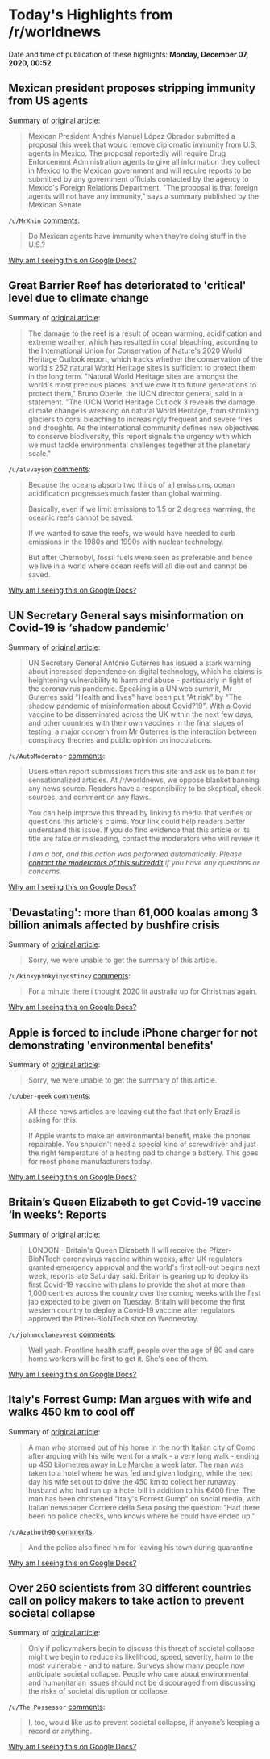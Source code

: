 # Today's Highlights from /r/worldnews

Date and time of publication of these highlights: **Monday, December 07, 2020, 00:52**.

## Mexican president proposes stripping immunity from US agents

Summary of [original article](https://thehill.com/policy/international/drugs/528983-mexican-president-proposes-stripping-immunity-from-us-agents):

> Mexican President Andrés Manuel López Obrador submitted a proposal this week that would remove diplomatic immunity from U.S. agents in Mexico. The proposal reportedly will require Drug Enforcement Administration agents to give all information they collect in Mexico to the Mexican government and will require reports to be submitted by any government officials contacted by the agency to Mexico's Foreign Relations Department. "The proposal is that foreign agents will not have any immunity," says a summary published by the Mexican Senate.

`/u/MrXhin` [comments](https://www.reddit.com/r/worldnews/comments/k85saf/mexican_president_proposes_stripping_immunity/):

> Do Mexican agents have immunity when they’re doing stuff in the U.S.?

[Why am I seeing this on Google Docs?](https://docs.google.com/document/d/1Dc6We63vOXIZsc0op-Bt4abqkYjXzOigalQqFxmvvbM/edit?usp=sharing)

## Great Barrier Reef has deteriorated to 'critical' level due to climate change

Summary of [original article](https://abcnews.go.com/International/great-barrier-reef-deteriorated-critical-level-due-climate/story?id=74569794):

> The damage to the reef is a result of ocean warming, acidification and extreme weather, which has resulted in coral bleaching, according to the International Union for Conservation of Nature's 2020 World Heritage Outlook report, which tracks whether the conservation of the world's 252 natural World Heritage sites is sufficient to protect them in the long term. "Natural World Heritage sites are amongst the world's most precious places, and we owe it to future generations to protect them," Bruno Oberle, the IUCN director general, said in a statement. "The IUCN World Heritage Outlook 3 reveals the damage climate change is wreaking on natural World Heritage, from shrinking glaciers to coral bleaching to increasingly frequent and severe fires and droughts. As the international community defines new objectives to conserve biodiversity, this report signals the urgency with which we must tackle environmental challenges together at the planetary scale."

`/u/alvvayson` [comments](https://www.reddit.com/r/worldnews/comments/k819ai/great_barrier_reef_has_deteriorated_to_critical/):

> Because the oceans absorb two thirds of all emissions, ocean acidification progresses much faster than global warming.
> 
> Basically, even if we limit emissions to 1.5 or 2 degrees warming, the oceanic reefs cannot be saved. 
> 
> If we wanted to save the reefs, we would have needed to curb emissions in the 1980s and 1990s with nuclear technology.
> 
> But after Chernobyl, fossil fuels were seen as preferable and hence we live in a world where ocean reefs will all die out and cannot be saved.

[Why am I seeing this on Google Docs?](https://docs.google.com/document/d/1Dc6We63vOXIZsc0op-Bt4abqkYjXzOigalQqFxmvvbM/edit?usp=sharing)

## UN Secretary General says misinformation on Covid-19 is ‘shadow pandemic’

Summary of [original article](https://www.independent.co.uk/news/world/coronavirus-conspiracy-united-nations-un-covid-pandemic-b1767067.html):

> UN Secretary General António Guterres has issued a stark warning about increased dependence on digital technology, which he claims is heightening vulnerability to harm and abuse - particularly in light of the coronavirus pandemic. Speaking in a UN web summit, Mr Guterres said "Health and lives" have been put "At risk" by "The shadow pandemic of misinformation about Covid?19". With a Covid vaccine to be disseminated across the UK within the next few days, and other countries with their own vaccines in the final stages of testing, a major concern from Mr Guterres is the interaction between conspiracy theories and public opinion on inoculations.

`/u/AutoModerator` [comments](https://www.reddit.com/r/worldnews/comments/k7zbsi/un_secretary_general_says_misinformation_on/):

> Users often report submissions from this site and ask us to ban it for sensationalized articles. At /r/worldnews, we oppose blanket banning any news source. Readers have a responsibility to be skeptical, check sources, and comment on any flaws.
> 
> You can help improve this thread by linking to media that verifies or questions this article's claims. Your link could help readers better understand this issue. If you do find evidence that this article or its title are false or misleading, contact the moderators who will review it
> 
> *I am a bot, and this action was performed automatically. Please [contact the moderators of this subreddit](/message/compose/?to=/r/worldnews) if you have any questions or concerns.*

[Why am I seeing this on Google Docs?](https://docs.google.com/document/d/1Dc6We63vOXIZsc0op-Bt4abqkYjXzOigalQqFxmvvbM/edit?usp=sharing)

## 'Devastating': more than 61,000 koalas among 3 billion animals affected by bushfire crisis

Summary of [original article](https://www.theguardian.com/australia-news/2020/dec/07/devastating-more-than-61000-koalas-among-3-billion-animals-affected-by-bushfire-crisis):

> Sorry, we were unable to get the summary of this article.

`/u/kinkypinkyinyostinky` [comments](https://www.reddit.com/r/worldnews/comments/k7ys7r/devastating_more_than_61000_koalas_among_3/):

> For a minute there i thought 2020 lit australia up for Christmas again.

[Why am I seeing this on Google Docs?](https://docs.google.com/document/d/1Dc6We63vOXIZsc0op-Bt4abqkYjXzOigalQqFxmvvbM/edit?usp=sharing)

## Apple is forced to include iPhone charger for not demonstrating 'environmental benefits'

Summary of [original article](https://www.entrepreneur.com/article/361042):

> Sorry, we were unable to get the summary of this article.

`/u/uber-geek` [comments](https://www.reddit.com/r/worldnews/comments/k81lpy/apple_is_forced_to_include_iphone_charger_for_not/):

> All these news articles are leaving out the fact that only Brazil is asking for this.
> 
> If Apple wants to make an environmental benefit, make the phones repairable. You shouldn't need a special kind of screwdriver and just the right temperature of a heating pad to change a battery. This goes for most phone manufacturers today.

[Why am I seeing this on Google Docs?](https://docs.google.com/document/d/1Dc6We63vOXIZsc0op-Bt4abqkYjXzOigalQqFxmvvbM/edit?usp=sharing)

## Britain’s Queen Elizabeth to get Covid-19 vaccine ‘in weeks’: Reports

Summary of [original article](https://www.straitstimes.com/world/europe/britain-prepares-for-national-deployment-of-covid-19-vaccine):

> LONDON - Britain's Queen Elizabeth II will receive the Pfizer-BioNTech coronavirus vaccine within weeks, after UK regulators granted emergency approval and the world's first roll-out begins next week, reports late Saturday said. Britain is gearing up to deploy its first Covid-19 vaccine with plans to provide the shot at more than 1,000 centres across the country over the coming weeks with the first jab expected to be given on Tuesday. Britain will become the first western country to deploy a Covid-19 vaccine after regulators approved the Pfizer-BioNTech shot on Wednesday.

`/u/johnmcclanesvest` [comments](https://www.reddit.com/r/worldnews/comments/k7w69l/britains_queen_elizabeth_to_get_covid19_vaccine/):

> Well yeah.  Frontline health staff, people over the age of 80 and care home workers will be first to get it.  She's one of them.

[Why am I seeing this on Google Docs?](https://docs.google.com/document/d/1Dc6We63vOXIZsc0op-Bt4abqkYjXzOigalQqFxmvvbM/edit?usp=sharing)

## Italy's Forrest Gump: Man argues with wife and walks 450 km to cool off

Summary of [original article](https://www.wantedinmilan.com/news/italys-forrest-gump-man-argues-with-wife-and-walks-450-km-to-cool-off.html):

> A man who stormed out of his home in the north Italian city of Como after arguing with his wife went for a walk - a very long walk - ending up 450 kilometres away in Le Marche a week later. The man was taken to a hotel where he was fed and given lodging, while the next day his wife set out to drive the 450 km to collect her runaway husband who had run up a hotel bill in addition to his €400 fine. The man has been christened "Italy's Forrest Gump" on social media, with Italian newspaper Corriere della Sera posing the question: "Had there been no police checks, who knows where he could have ended up."

`/u/Azathoth90` [comments](https://www.reddit.com/r/worldnews/comments/k81197/italys_forrest_gump_man_argues_with_wife_and/):

> And the police also fined him for leaving his town during quarantine

[Why am I seeing this on Google Docs?](https://docs.google.com/document/d/1Dc6We63vOXIZsc0op-Bt4abqkYjXzOigalQqFxmvvbM/edit?usp=sharing)

## Over 250 scientists from 30 different countries call on policy makers to take action to prevent societal collapse

Summary of [original article](https://www.theguardian.com/environment/2020/dec/06/a-warning-on-climate-and-the-risk-of-societal-collapse):

> Only if policymakers begin to discuss this threat of societal collapse might we begin to reduce its likelihood, speed, severity, harm to the most vulnerable - and to nature. Surveys show many people now anticipate societal collapse. People who care about environmental and humanitarian issues should not be discouraged from discussing the risks of societal disruption or collapse.

`/u/The_Possessor` [comments](https://www.reddit.com/r/worldnews/comments/k83s2f/over_250_scientists_from_30_different_countries/):

> I, too, would like us to prevent societal collapse, if anyone’s keeping a record or anything.

[Why am I seeing this on Google Docs?](https://docs.google.com/document/d/1Dc6We63vOXIZsc0op-Bt4abqkYjXzOigalQqFxmvvbM/edit?usp=sharing)

